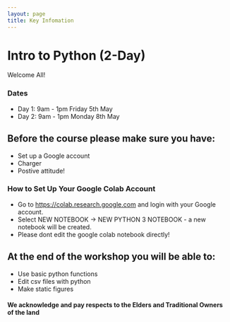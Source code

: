 ```yaml
---
layout: page
title: Key Infomation
---
```


# Intro to Python (2-Day) 
Welcome All!


### Dates
- Day 1: 9am - 1pm Friday 5th May 
- Day 2: 9am - 1pm Monday 8th May 


## Before the course please make sure you have:
 - Set up a Google account 
 - Charger 
 - Postive attitude!
 
### How to Set Up Your Google Colab Account
 - Go to https://colab.research.google.com and login with your Google account.
 - Select NEW NOTEBOOK → NEW PYTHON 3 NOTEBOOK - a new notebook will be created.
 - Please dont edit the google colab notebook directly!

## At the end of the workshop you will be able to:
 -	Use basic python functions
 -	Edit csv files with python
 -	Make static figures






#### We acknowledge and pay respects to the Elders and Traditional Owners of the land
